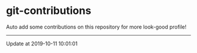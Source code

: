 # git-contributions

Auto add some contributions on this repository for more look-good profile!

---

Update at 2019-10-11 10:01:01
